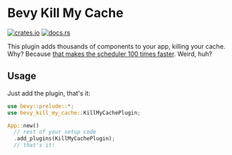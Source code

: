 # Bevy Kill My Cache

[![crates.io](https://img.shields.io/crates/v/bevy_kill_my_cache)](https://crates.io/crates/bevy_kill_my_cache)
[![docs.rs](https://docs.rs/bevy_kill_my_cache/badge.svg)](https://docs.rs/bevy_kill_my_cache)

This plugin adds thousands of components to your app, killing your cache. Why? Because [that makes the scheduler 100 times faster](https://discord.com/channels/691052431525675048/749335865876021248/1363976430085603338). Weird, huh?

## Usage

Just add the plugin, that's it:

```rust
use bevy::prelude::*;
use bevy_kill_my_cache::KillMyCachePlugin;

App::new()
  // rest of your setup code
  .add_plugins(KillMyCachePlugin);
  // that's it!
```

